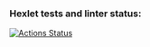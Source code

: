 ### Hexlet tests and linter status:
[![Actions Status](https://github.com/Shelizabett/data-analytics-project-96/actions/workflows/hexlet-check.yml/badge.svg)](https://github.com/Shelizabett/data-analytics-project-96/actions)